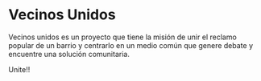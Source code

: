 # Vecinos Unidos

Vecinos unidos es un proyecto que tiene la misión de unir el reclamo popular de un barrio y centrarlo en un medio común que genere debate y encuentre una solución comunitaria.

Unite!!
